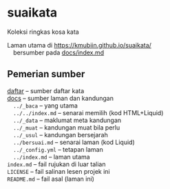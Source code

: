 # suaikata
Koleksi ringkas kosa kata

Laman utama di <https://kmubiin.github.io/suaikata/>  
&emsp;bersumber pada [docs/index.md](docs/index.md)

## Pemerian sumber

[daftar](daftar) &ndash; sumber daftar kata  
[docs](docs) &ndash; sumber laman dan kandungan  
&emsp;`../_baca` &ndash; yang utama  
&emsp;`../../index.md` &ndash; senarai memilih (kod HTML+Liquid)  
&emsp;`../_data` &ndash; maklumat meta kandungan  
&emsp;`../_muat` &ndash; kandungan muat bila perlu  
&emsp;`../_usul` &ndash; kandungan bersejarah  
&emsp;`../bersuai.md` &ndash; senarai laman (kod Liquid)  
&emsp;`../_config.yml` &ndash; tetapan laman  
&emsp;`../index.md` &ndash; laman utama  
`index.md` &ndash; fail rujukan di luar talian  
`LICENSE` &ndash; fail salinan lesen projek ini  
`README.md` &ndash; fail asal (laman ini)  
